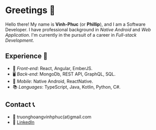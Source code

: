 # Greetings 👋

Hello there! My name is **Vinh-Phuc** (or **Phillip**), and I am a Software Developer. I have professional background in *Native Android* and *Web Application*. I'm currently in the pursuit of a career in *Full-stack Development*.

## Experience 🚀

- 🎨 *Front-end*: React, Angular, EmberJS.
- :desktop_computer: *Back-end*: MongoDb, REST API, GraphQL, SQL.
- 📱 *Mobile*: Native Android, ReactNative.
- :books: *Languages*: TypeScript, Java, Kotlin, Python, C#.

## Contact 📞

- :email: truonghoangvinhphuc(at)gmail.com
- :briefcase: [LinkedIn](https://www.linkedin.com/in/philtruong121/)
